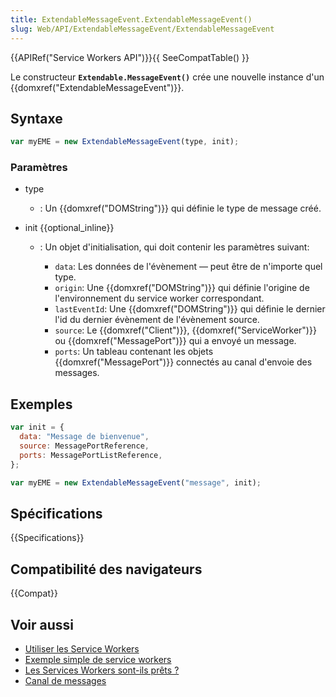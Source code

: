 ```yaml
---
title: ExtendableMessageEvent.ExtendableMessageEvent()
slug: Web/API/ExtendableMessageEvent/ExtendableMessageEvent
---
```


{{APIRef("Service Workers API")}}{{ SeeCompatTable() }}

Le constructeur **`Extendable.MessageEvent()`** crée une nouvelle instance d'un {{domxref("ExtendableMessageEvent")}}.

## Syntaxe

```js
var myEME = new ExtendableMessageEvent(type, init);
```

### Paramètres

- type
  - : Un {{domxref("DOMString")}} qui définie le type de message créé.
- init {{optional_inline}}

  - : Un objet d'initialisation, qui doit contenir les paramètres suivant:

    - `data`: Les données de l'évènement — peut être de n'importe quel type.
    - `origin`: Une {{domxref("DOMString")}} qui définie l'origine de l'environnement du service worker correspondant.
    - `lastEventId`: Une {{domxref("DOMString")}} qui définie le dernier l'id du dernier évènement de l'évènement source.
    - `source`: Le {{domxref("Client")}}, {{domxref("ServiceWorker")}} ou {{domxref("MessagePort")}} qui a envoyé un message.
    - `ports`: Un tableau contenant les objets {{domxref("MessagePort")}} connectés au canal d'envoie des messages.

## Exemples

```js
var init = {
  data: "Message de bienvenue",
  source: MessagePortReference,
  ports: MessagePortListReference,
};

var myEME = new ExtendableMessageEvent("message", init);
```

## Spécifications

{{Specifications}}

## Compatibilité des navigateurs

{{Compat}}

## Voir aussi

- [Utiliser les Service Workers](/fr/docs/Web/API/ServiceWorker_API/Using_Service_Workers)
- [Exemple simple de service workers](https://github.com/mdn/sw-test)
- [Les Services Workers sont-ils prêts ?](https://jakearchibald.github.io/isserviceworkerready/)
- [Canal de messages](/fr/docs/Web/API/Channel_Messaging_API)
